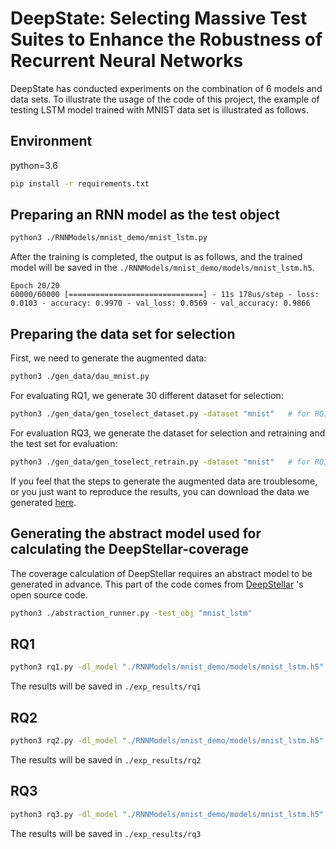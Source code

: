 # DeepState: Selecting Massive Test Suites to Enhance the Robustness of Recurrent Neural Networks

DeepState has conducted experiments on the combination of 6 models and data sets. To illustrate the usage of the code of this project, the example of testing LSTM model trained with MNIST data set is illustrated as follows.

## Environment

python=3.6

```sh
pip install -r requirements.txt
```

## Preparing an RNN model as the test object

```sh
python3 ./RNNModels/mnist_demo/mnist_lstm.py
```

After the training is completed, the output is as follows, and the trained model will be saved in the `./RNNModels/mnist_demo/models/mnist_lstm.h5`.

```
Epoch 20/20
60000/60000 [==============================] - 11s 178us/step - loss: 0.0103 - accuracy: 0.9970 - val_loss: 0.0569 - val_accuracy: 0.9866
```

## Preparing the data set for selection

First, we need to generate the augmented data:

```sh
python3 ./gen_data/dau_mnist.py
```

For evaluating RQ1, we generate 30 different dataset for selection:

```sh
python3 ./gen_data/gen_toselect_dataset.py -dataset "mnist"   # for RQ1 & RQ2
```

For evaluation RQ3, we generate the dataset for selection and retraining and the test set for evaluation:

```sh
python3 ./gen_data/gen_toselect_retrain.py -dataset "mnist"   # for RQ3
```

If you feel that the steps to generate the augmented data are troublesome, or you just want to reproduce the results, you can download the data we generated [here](https://drive.google.com/drive/folders/1jjtwb44aX_yeeYktlyCpPUoDXeZ2mHYR?usp=sharing).

## Generating the abstract model used for calculating the DeepStellar-coverage 

The coverage calculation of DeepStellar requires an abstract model to be generated in advance. This part of the code comes from [DeepStellar](https://github.com/xiaoningdu/deepstellar) 's open source code.

```sh
python3 ./abstraction_runner.py -test_obj "mnist_lstm"
```

## RQ1

```sh
python3 rq1.py -dl_model "./RNNModels/mnist_demo/models/mnist_lstm.h5" -model_type "lstm" -dataset "mnist"
```

The results will be saved in `./exp_results/rq1`

## RQ2

```sh
python3 rq2.py -dl_model "./RNNModels/mnist_demo/models/mnist_lstm.h5" -model_type "lstm" -dataset "mnist"
```

The results will be saved in `./exp_results/rq2`

## RQ3

```sh
python3 rq3.py -dl_model "./RNNModels/mnist_demo/models/mnist_lstm.h5" -model_type "lstm" -dataset "mnist"
```

The results will be saved in `./exp_results/rq3`